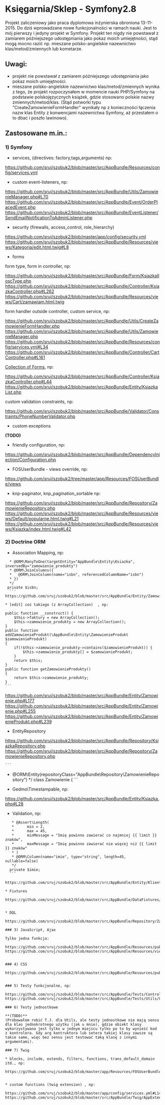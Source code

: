 Księgarnia/Sklep - Symfony2.8
========================

Projekt zaliczeniowy jako praca dyplomowa inżynierska obroniona 13-11-2015. Do dziś wprowadzane nowe funkcjonalności w ramach nauki. Jest to mój pierwszy i jedyny projekt w Symfony. Projekt ten nigdy nie powstawał z zamiarem późniejszego udostępniania jako pokaz moich umiejętności, stąd mogą mocno razić np. mieszane polsko-angielskie nazewnictwo klas/metod/zmiennych lub kometarze.

Uwagi:
----------------------------------
- projekt nie powstawał z zamiarem późniejszego udostępniania jako pokaz moich umiejętności.
- mieszane polsko-angielskie nazewnictwo klas/metod/zmiennych wynika z tego, że projekt rozpoczynałem w momencie nauki PHP/Symfony na podstawie polskojęzycznych książek, gdzie stosowano polskie nazwy zmiennych/metod/klas. (Stąd potworki typu "CreateZamowienieFormHandler" wynikały np z konieczności łączenia nazw klas Entity z konwencjami nazewnictwa Symfony, aż przestałem o to dbać i poszło lawinowo). 

Zastosowane m.in.:
----------------------------------

### 1) Symfony

  * services, (directives: factory,tags,arguments) np:
  
  https://github.com/sruj/szobuk2/blob/master/src/AppBundle/Resources/config/services.yml

  * custom event-listeners, np:
  
  https://github.com/sruj/szobuk2/blob/master/src/AppBundle/Utils/ZamowienieManager.php#L70
  https://github.com/sruj/szobuk2/blob/master/src/AppBundle/Event/OrderPlacedEvent.php
  https://github.com/sruj/szobuk2/blob/master/src/AppBundle/EventListener/SendEmailNotificationToAdminListener.php
  
  * security (firewalls, access_control, role_hierarchy)
  
  https://github.com/sruj/szobuk2/blob/master/app/config/security.yml
  https://github.com/sruj/szobuk2/blob/master/src/AppBundle/Resources/views/Kategoria/edit.html.twig#L8
  

  * forms
  
  form type, form in controller, np:
   
  https://github.com/sruj/szobuk2/blob/master/src/AppBundle/Form/KsiazkaIloscType.php
  https://github.com/sruj/szobuk2/blob/master/src/AppBundle/Controller/KsiazkaController.php#L262
  https://github.com/sruj/szobuk2/blob/master/src/AppBundle/Resources/views/Cart/zamawiam.html.twig

  form handler outside controller, custom service,  np:
  
  https://github.com/sruj/szobuk2/blob/master/src/AppBundle/Utils/CreateZamowienieFormHandler.php
  https://github.com/sruj/szobuk2/blob/master/src/AppBundle/Utils/ZamowienieManager.php
  https://github.com/sruj/szobuk2/blob/master/src/AppBundle/Resources/config/services.yml#L34
  https://github.com/sruj/szobuk2/blob/master/src/AppBundle/Controller/CartController.php#L161
  
  [Collection of Forms](https://symfony.com/doc/current/form/form_collections.html), np:
  
  https://github.com/sruj/szobuk2/blob/master/src/AppBundle/Controller/KsiazkaController.php#L44
  https://github.com/sruj/szobuk2/blob/master/src/AppBundle/Entity/KsiazkaList.php

  custom validation constraints, np:
  
  https://github.com/sruj/szobuk2/blob/master/src/AppBundle/Validator/Constraints/PhoneNumberValidator.php
  
  * custom exceptions
  
  **(TODO)**
  

  * friendly configuration, np:
  
  https://github.com/sruj/szobuk2/blob/master/src/AppBundle/DependencyInjection/Configuration.php
  
  
  * FOSUserBundle - views override, np:
  
  https://github.com/sruj/szobuk2/tree/master/app/Resources/FOSUserBundle/views

  * knp-paginator, knp_pagination_sortable np:
  
  https://github.com/sruj/szobuk2/blob/master/src/AppBundle/Repository/ZamowienieRepository.php
  https://github.com/sruj/szobuk2/blob/master/src/AppBundle/Resources/views/Default/popularne.html.twig#L21
  https://github.com/sruj/szobuk2/blob/master/src/AppBundle/Resources/views/Ksiazka/index.html.twig#L42
  
  

### 2) Doctrine ORM

  * Association Mapping, np:
  
   ```
     * @ORM\ManyToOne(targetEntity="AppBundle\Entity\Ksiazka", inversedBy="zamowienie_produkty")
     * @ORM\JoinColumns({
     *   @ORM\JoinColumn(name="isbn", referencedColumnName="isbn")
     * })
     */
    private $isbn;
     ```
  https://github.com/sruj/szobuk2/blob/master/src/AppBundle/Entity/ZamowienieProdukt.php#L63  
  
  * [edit] coś takiego (z ArrayCollection)  , np:
  
  ```
    public function __construct() {
        $this->faktury = new ArrayCollection();
        $this->zamowienie_produkty = new ArrayCollection();
    }  
    public function addZamowienieProdukt(\AppBundle\Entity\ZamowienieProdukt $zamowienieProdukt)
    {
        if(!$this->zamowienie_produkty->contains($zamowienieProdukt)) {
            $this->zamowienie_produkty[] = $zamowienieProdukt;
        }
        return $this;
    }
    public function getZamowienieProdukty()
    {
        return $this->zamowienie_produkty;
    }
    ```

  https://github.com/sruj/szobuk2/blob/master/src/AppBundle/Entity/Zamowienie.php#L177
  https://github.com/sruj/szobuk2/blob/master/src/AppBundle/Entity/Zamowienie.php#L255
  https://github.com/sruj/szobuk2/blob/master/src/AppBundle/Entity/ZamowienieProdukt.php#L239
  
     
  * EntityRepository
  
  https://github.com/sruj/szobuk2/blob/master/src/AppBundle/Repository/KsiazkaRepository.php
  https://github.com/sruj/szobuk2/blob/master/src/AppBundle/Repository/ZamowienieRepository.php
  
    ```
   * @ORM\Entity(repositoryClass="AppBundle\Repository\ZamowienieRepository")
   */
   class Zamowienie
   {
    ```
  
  * Gedmo\Timestampable, np:
  
  https://github.com/sruj/szobuk2/blob/master/src/AppBundle/Entity/Ksiazka.php#L28

  
  * Validation, np:
  
  ```
     * @Assert\Length(
     *      min = 2,
     *      max = 45,
     *      minMessage = "Imię powinno zawierać co najmniej {{ limit }} znaków",
     *      maxMessage = "Imię powinno zawierać nie więcej niż {{ limit }} znaków"
     * )
     * @ORM\Column(name="imie", type="string", length=45, nullable=false)
     */
    private $imie;
    ```
    
  https://github.com/sruj/szobuk2/blob/master/src/AppBundle/Entity/Klient.php#L25
  
  * Fixtures
  
  https://github.com/sruj/szobuk2/blob/master/src/AppBundle/DataFixtures/ORM/LoadKategoriaData.php
  

  * DQL
  
  https://github.com/sruj/szobuk2/blob/master/src/AppBundle/Repository/ZamowienieRepository.php
  
### 3) JavaScript, Ajax

Tylko jedna funkcja:

https://github.com/sruj/szobuk2/blob/master/src/AppBundle/Resources/public/js/aktualizacjaKoszyka.js
https://github.com/sruj/szobuk2/blob/master/src/AppBundle/Resources/views/Cart/cartmenu.html.twig#L58


### 4) CSS

https://github.com/sruj/szobuk2/blob/master/src/AppBundle/Resources/public/css/style.css


### 5) Testy funkcjonalne, np:

https://github.com/sruj/szobuk2/blob/master/src/AppBundle/Tests/Controller/ZarzadcaControllerTest.php
https://github.com/sruj/szobuk2/blob/master/src/AppBundle/Tests/Utils/ColumnSortChecker.php

### 6) Testy jednostkowe

**(TODO)** 
(Próbowałem robić T.J. dla Utils, ale testy jednostkowe nie mają sensu dla klas jednokrotnego użytku (jak u mnie), gdzie obiekt klasy wykorzystywana jest tylko w jednym miejscu tylko po to by wynieść kod z kontrolera. Gdy arg kontruktora lub setera takiej klasy zawsze są takie same, więc bez sensu jest testować taką klasę z innymi argumentami).

### 7) Twig

  * blocks, include, extends, filters, functions, trans_default_domain itd., np:
  
  https://github.com/sruj/szobuk2/blob/master/app/Resources/FOSUserBundle/views/Registration/confirmed.html.twig
    

  * custom functions (twig extension) , np:
  
  https://github.com/sruj/szobuk2/blob/master/app/config/services.yml#L14
  https://github.com/sruj/szobuk2/blob/master/src/AppBundle/Twig/AppExtension.php



